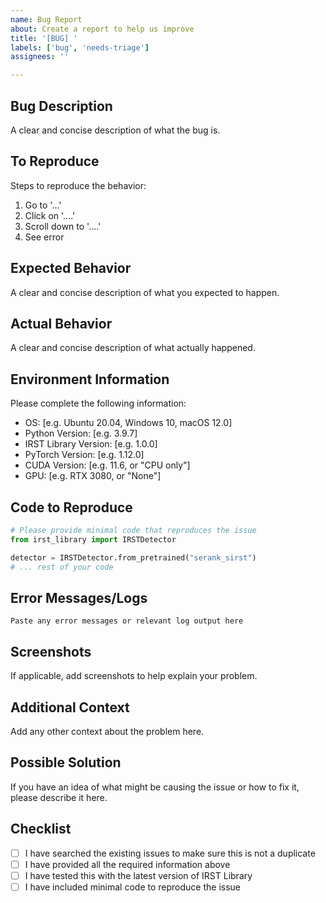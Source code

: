 ```yaml
---
name: Bug Report
about: Create a report to help us improve
title: '[BUG] '
labels: ['bug', 'needs-triage']
assignees: ''

---
```


## Bug Description

A clear and concise description of what the bug is.

## To Reproduce

Steps to reproduce the behavior:

1. Go to '...'
2. Click on '....'
3. Scroll down to '....'
4. See error

## Expected Behavior

A clear and concise description of what you expected to happen.

## Actual Behavior

A clear and concise description of what actually happened.

## Environment Information

Please complete the following information:

- OS: [e.g. Ubuntu 20.04, Windows 10, macOS 12.0]
- Python Version: [e.g. 3.9.7]
- IRST Library Version: [e.g. 1.0.0]
- PyTorch Version: [e.g. 1.12.0]
- CUDA Version: [e.g. 11.6, or "CPU only"]
- GPU: [e.g. RTX 3080, or "None"]

## Code to Reproduce

```python
# Please provide minimal code that reproduces the issue
from irst_library import IRSTDetector

detector = IRSTDetector.from_pretrained("serank_sirst")
# ... rest of your code
```

## Error Messages/Logs

```
Paste any error messages or relevant log output here
```

## Screenshots

If applicable, add screenshots to help explain your problem.

## Additional Context

Add any other context about the problem here.

## Possible Solution

If you have an idea of what might be causing the issue or how to fix it, please describe it here.

## Checklist

- [ ] I have searched the existing issues to make sure this is not a duplicate
- [ ] I have provided all the required information above
- [ ] I have tested this with the latest version of IRST Library
- [ ] I have included minimal code to reproduce the issue
